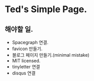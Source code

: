 # Ted's Simple Page.

## 해야할 일.
* Spacegraph 연결.
* favicon 만들기.
* 블로그 페이지 만들기.(minimal mistake)
* MIT licensed.
* tinyletter 연결
* disqus 연결
